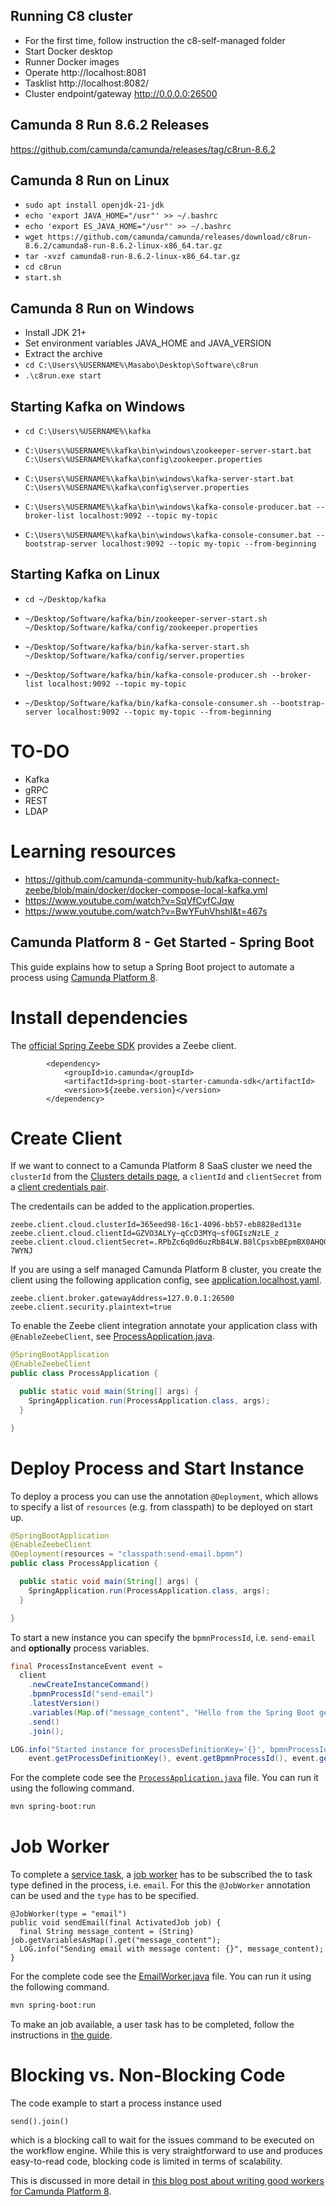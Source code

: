 ## Running C8 cluster
- For the first time, follow instruction the c8-self-managed folder
- Start Docker desktop
- Runner Docker images
- Operate http://localhost:8081
- Tasklist http://localhost:8082/
- Cluster endpoint/gateway http://0.0.0.0:26500

## Camunda 8 Run 8.6.2 Releases
https://github.com/camunda/camunda/releases/tag/c8run-8.6.2

## Camunda 8 Run on Linux
- `sudo apt install openjdk-21-jdk`  
- `echo 'export JAVA_HOME="/usr"' >> ~/.bashrc`
- `echo 'export ES_JAVA_HOME="/usr"' >> ~/.bashrc`  
- `wget https://github.com/camunda/camunda/releases/download/c8run-8.6.2/camunda8-run-8.6.2-linux-x86_64.tar.gz`
- `tar -xvzf camunda8-run-8.6.2-linux-x86_64.tar.gz`
- `cd c8run`
- `start.sh`

## Camunda 8 Run on Windows
- Install JDK 21+  
- Set environment variables JAVA_HOME and JAVA_VERSION  
- Extract the archive  
- `cd C:\Users\%USERNAME%\Masabo\Desktop\Software\c8run`
- `.\c8run.exe start` 

## Starting Kafka on Windows
- `cd C:\Users\%USERNAME%\kafka`
- `C:\Users\%USERNAME%\kafka\bin\windows\zookeeper-server-start.bat C:\Users\%USERNAME%\kafka\config\zookeeper.properties`
- `C:\Users\%USERNAME%\kafka\bin\windows\kafka-server-start.bat C:\Users\%USERNAME%\kafka\config\server.properties`

- `C:\Users\%USERNAME%\kafka\bin\windows\kafka-console-producer.bat --broker-list localhost:9092 --topic my-topic`
- `C:\Users\%USERNAME%\kafka\bin\windows\kafka-console-consumer.bat --bootstrap-server localhost:9092 --topic my-topic --from-beginning`  

## Starting Kafka on Linux
- `cd ~/Desktop/kafka`
- `~/Desktop/Software/kafka/bin/zookeeper-server-start.sh ~/Desktop/Software/kafka/config/zookeeper.properties`
- `~/Desktop/Software/kafka/bin/kafka-server-start.sh ~/Desktop/Software/kafka/config/server.properties`

- `~/Desktop/Software/kafka/bin/kafka-console-producer.sh --broker-list localhost:9092 --topic my-topic`
- `~/Desktop/Software/kafka/bin/kafka-console-consumer.sh --bootstrap-server localhost:9092 --topic my-topic --from-beginning`


# TO-DO
- Kafka
- gRPC
- REST
- LDAP

# Learning resources
- https://github.com/camunda-community-hub/kafka-connect-zeebe/blob/main/docker/docker-compose-local-kafka.yml
- https://www.youtube.com/watch?v=SqVfCyfCJqw
- https://www.youtube.com/watch?v=BwYFuhVhshI&t=467s

## Camunda Platform 8 - Get Started - Spring Boot

This guide explains how to setup a Spring Boot project to automate a process using
[Camunda Platform 8](https://camunda.com/products/cloud/).

# Install dependencies

The [official Spring Zeebe SDK](https://docs.camunda.io/docs/next/apis-tools/spring-zeebe-sdk/getting-started/)
provides a Zeebe client.

```
		<dependency>
			<groupId>io.camunda</groupId>
			<artifactId>spring-boot-starter-camunda-sdk</artifactId>
			<version>${zeebe.version}</version>
		</dependency>
```

# Create Client

If we want to connect to a Camunda Platform 8 SaaS cluster we need the `clusterId` from the 
[Clusters details page](https://docs.camunda.io/docs/components/console/manage-clusters/create-cluster/),
a `clientId` and `clientSecret` from a [client credentials pair](https://docs.camunda.io/docs/components/console/manage-clusters/manage-api-clients/). 

The credentails can be added to the application.properties.

```properties
zeebe.client.cloud.clusterId=365eed98-16c1-4096-bb57-eb8828ed131e
zeebe.client.cloud.clientId=GZVO3ALYy~qCcD3MYq~sf0GIszNzLE_z
zeebe.client.cloud.clientSecret=.RPbZc6q0d6uzRbB4LW.B8lCpsxbBEpmBX0AHQGzINf3.KK9RkzZW1aDaZ-7WYNJ
```

If you are using a self managed Camunda Platform 8 cluster, you create the client
using the following application config, see
[application.localhost.yaml](src/main/resources/application.localhost.properties).

```properties
zeebe.client.broker.gatewayAddress=127.0.0.1:26500
zeebe.client.security.plaintext=true
```

To enable the Zeebe client integration annotate your application class with
`@EnableZeebeClient`, see
[ProcessApplication.java](src/main/java/io/camunda/getstarted/ProcessApplication.java).

```java
@SpringBootApplication
@EnableZeebeClient
public class ProcessApplication {

  public static void main(String[] args) {
    SpringApplication.run(ProcessApplication.class, args);
  }

}
```

# Deploy Process and Start Instance

To deploy a process you can use the annotation `@Deployment`, which allows
to specify a list of `resources` (e.g. from classpath) to be deployed on start up.

```java
@SpringBootApplication
@EnableZeebeClient
@Deployment(resources = "classpath:send-email.bpmn")
public class ProcessApplication {

  public static void main(String[] args) {
    SpringApplication.run(ProcessApplication.class, args);
  }

}
```

To start a new instance you can specify the `bpmnProcessId`, i.e.
`send-email` and **optionally** process variables.

```java
final ProcessInstanceEvent event =
  client
    .newCreateInstanceCommand()
    .bpmnProcessId("send-email")
    .latestVersion()
    .variables(Map.of("message_content", "Hello from the Spring Boot get started"))
    .send()
    .join();

LOG.info("Started instance for processDefinitionKey='{}', bpmnProcessId='{}', version='{}' with processInstanceKey='{}'",
	event.getProcessDefinitionKey(), event.getBpmnProcessId(), event.getVersion(), event.getProcessInstanceKey());
```

For the complete code see the
[`ProcessApplication.java`](src/main/java/io/camunda/getstarted/ProcessApplication.java) file. You can
run it using the following command.

```bash
mvn spring-boot:run
```

# Job Worker

To complete a
[service task](https://docs.camunda.io/docs/reference/bpmn-workflows/service-tasks/service-tasks/),
a [job worker](https://docs.camunda.io/docs/product-manuals/concepts/job-workers) has
to be subscribed the to task type defined in the process, i.e. `email`. For this
the `@JobWorker` annotation can be used and the `type` has to be specified.

```
@JobWorker(type = "email")
public void sendEmail(final ActivatedJob job) {
  final String message_content = (String) job.getVariablesAsMap().get("message_content");
  LOG.info("Sending email with message content: {}", message_content);
}
```

For the complete code see the
[EmailWorker.java](src/main/java/io/camunda/getstarted/EmailWorker.java) file. You can
run it using the following command.

```bash
mvn spring-boot:run
```

To make an job available, a user task has to be completed, follow the
instructions in [the guide](../README.md#complete-the-user-task).


# Blocking vs. Non-Blocking Code

The code example to start a process instance used 
```
send().join()
```
which is a blocking call to wait for the issues command to be executed on the workflow engine. 
While this is very straightforward to use and produces easy-to-read code, 
blocking code is limited in terms of scalability. 

This is discussed in more detail in [this blog post about writing good workers for Camunda Platform 8](https://blog.bernd-ruecker.com/writing-good-workers-for-camunda-cloud-61d322cad862).
